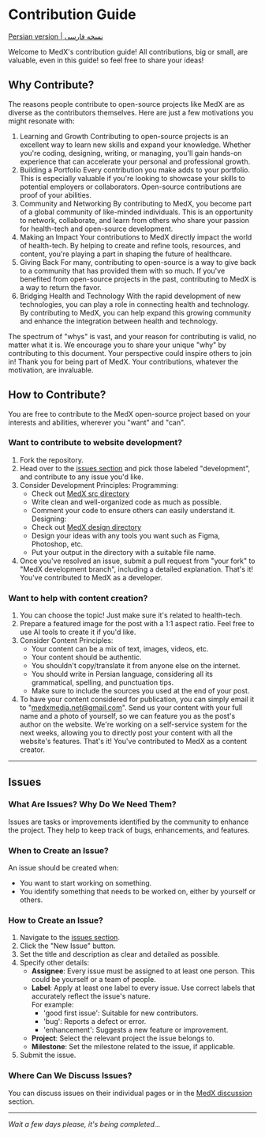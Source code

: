 # Contribution Guide
[Persian version | نسخه فارسی](https://docs.google.com/document/d/1MqN3kFYmRMHa3mB40iO6MYB1kc_zbUaMOvsouq6bRU0/edit?usp=sharing)

Welcome to MedX's contribution guide! All contributions, big or small, are valuable, even in this guide! so feel free to share your ideas!

## Why Contribute?
The reasons people contribute to open-source projects like MedX are as diverse as the contributors themselves. Here are just a few motivations you might resonate with:

1. Learning and Growth
    Contributing to open-source projects is an excellent way to learn new skills and expand your knowledge. Whether you're coding, designing, writing, or managing, you'll gain hands-on experience that can accelerate your personal and professional growth.
2. Building a Portfolio
    Every contribution you make adds to your portfolio. This is especially valuable if you're looking to showcase your skills to potential employers or collaborators. Open-source contributions are proof of your abilities.
3. Community and Networking
    By contributing to MedX, you become part of a global community of like-minded individuals. This is an opportunity to network, collaborate, and learn from others who share your passion for health-tech and open-source development.
4. Making an Impact
    Your contributions to MedX directly impact the world of health-tech. By helping to create and refine tools, resources, and content, you're playing a part in shaping the future of healthcare.
5. Giving Back
    For many, contributing to open-source is a way to give back to a community that has provided them with so much. If you've benefited from open-source projects in the past, contributing to MedX is a way to return the favor.
6. Bridging Health and Technology
    With the rapid development of new technologies, you can play a role in connecting health and technology. By contributing to MedX, you can help expand this growing community and enhance the integration between health and technology.

The spectrum of "whys" is vast, and your reason for contributing is valid, no matter what it is. We encourage you to share your unique "why" by contributing to this document. Your perspective could inspire others to join in! Thank you for being part of MedX. Your contributions, whatever the motivation, are invaluable.

## How to Contribute?
You are free to contribute to the MedX open-source project based on your interests and abilities, wherever you "want" and "can".

### Want to contribute to website development?
1. Fork the repository.
2. Head over to the [issues section](https://github.com/MedX-Media/MedX/issues) and pick those labeled "development", and contribute to any issue you'd like.
3. Consider Development Principles:
    Programming:
    - Check out [MedX src directory](https://github.com/MedX-Media/MedX/tree/main/src)
    - Write clean and well-organized code as much as possible.
    - Comment your code to ensure others can easily understand it.
    Designing:
    - Check out [MedX design directory](https://github.com/MedX-Media/MedX/tree/main/design)
    - Design your ideas with any tools you want such as Figma, Photoshop, etc.
    - Put your output in the directory with a suitable file name.
4. Once you've resolved an issue, submit a pull request from "your fork" to "MedX development branch", including a detailed explanation.
That's it! You've contributed to MedX as a developer.

### Want to help with content creation?
1. You can choose the topic! Just make sure it's related to health-tech.
2. Prepare a featured image for the post with a 1:1 aspect ratio. Feel free to use AI tools to create it if you'd like.
3. Consider Content Principles:
    - Your content can be a mix of text, images, videos, etc.
    - Your content should be authentic.
    - You shouldn't copy/translate it from anyone else on the internet.
    - You should write in Persian language, considering all its grammatical, spelling, and punctuation tips.
    - Make sure to include the sources you used at the end of your post.
4. To have your content considered for publication, you can simply email it to "medxmedia.net@gmail.com". Send us your content with your full name and a photo of yourself, so we can feature you as the post's author on the website. We're working on a self-service system for the next weeks, allowing you to directly post your content with all the website's features.
That's it! You've contributed to MedX as a content creator.

---

## Issues

### What Are Issues? Why Do We Need Them?
Issues are tasks or improvements identified by the community to enhance the project. They help to keep track of bugs, enhancements, and features.

### When to Create an Issue?
An issue should be created when:
- You want to start working on something.
- You identify something that needs to be worked on, either by yourself or others.

### How to Create an Issue?
1. Navigate to the [issues section](https://github.com/MedX-Media/MedX/issues).
2. Click the "New Issue" button.
3. Set the title and description as clear and detailed as possible.
4. Specify other details:
    - **Assignee**: Every issue must be assigned to at least one person. This could be yourself or a team of people.
    - **Label**: Apply at least one label to every issue. Use correct labels that accurately reflect the issue's nature.  
        For example:  
        - 'good first issue': Suitable for new contributors.  
        - 'bug': Reports a defect or error.  
        - 'enhancement': Suggests a new feature or improvement.
    - **Project**: Select the relevant project the issue belongs to.
    - **Milestone**: Set the milestone related to the issue, if applicable.
5. Submit the issue.

### Where Can We Discuss Issues?
You can discuss issues on their individual pages or in the [MedX discussion](https://github.com/MedX-Media/MedX/discussions) section.

---



*Wait a few days please, it's being completed...*